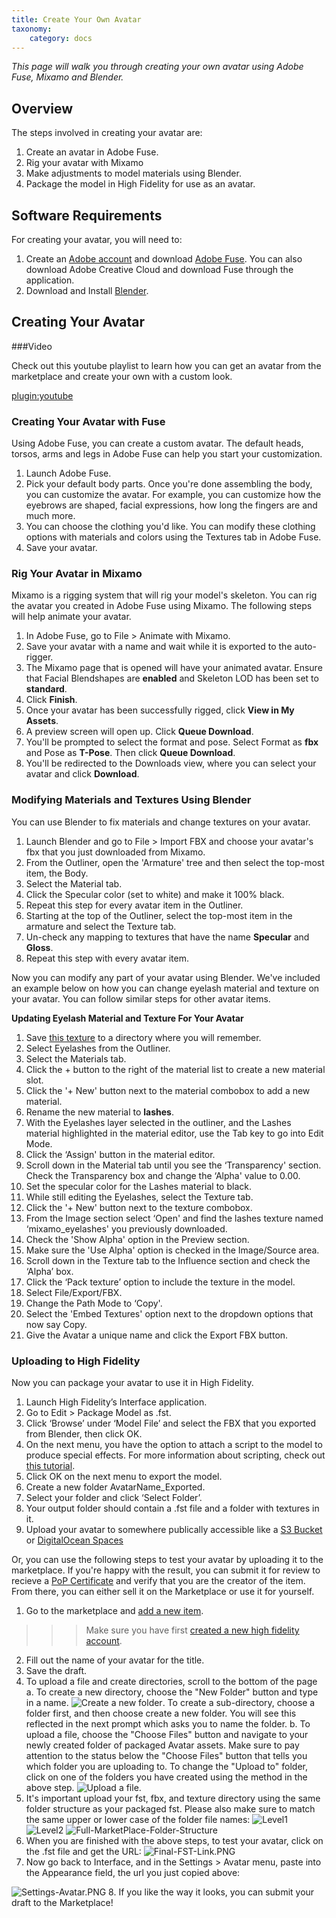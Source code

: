 ```yaml
---
title: Create Your Own Avatar
taxonomy:
    category: docs
---
```


*This page will walk you through creating your own avatar using Adobe Fuse, Mixamo and Blender.*

## Overview

The steps involved in creating your avatar are:

1. Create an avatar in Adobe Fuse.
2. Rig your avatar with Mixamo
3. Make adjustments to model materials using Blender.
4. Package the model in High Fidelity for use as an avatar.

## Software Requirements

For creating your avatar, you will need to:

1. Create an [Adobe account](http://adobe.com/) and download [Adobe Fuse](https://www.adobe.com/products/fuse.html). You can also download Adobe Creative Cloud and download Fuse through the application.
2. Download and Install [Blender](https://www.blender.org/).

## Creating Your Avatar

###Video

Check out this youtube playlist to learn how you can get an avatar from the marketplace and create your own with a custom look.

[plugin:youtube](https://www.youtube.com/watch?v=6NfiH4rdVRM)

### Creating Your Avatar with Fuse

Using Adobe Fuse, you can create a custom avatar. The default heads, torsos, arms and legs in Adobe Fuse can help you start your customization.

1. Launch Adobe Fuse.
2. Pick your default body parts. Once you're done assembling the body, you can customize the avatar. For example, you can customize how the eyebrows are shaped, facial expressions, how long the fingers are and much more.
3. You can choose the clothing you'd like. You can modify these clothing options with materials and colors using the Textures tab in Adobe Fuse.
4. Save your avatar.

### Rig Your Avatar in Mixamo

Mixamo is a rigging system that will rig your model's skeleton. You can rig the avatar you created in Adobe Fuse using Mixamo. The following steps will help animate your avatar.

1. In Adobe Fuse, go to File > Animate with Mixamo.
2. Save your avatar with a name and wait while it is exported to the auto-rigger.
3. The Mixamo page that is opened will have your animated avatar. Ensure that Facial Blendshapes are **enabled** and Skeleton LOD has been set to **standard**.
4. Click **Finish**.
5. Once your avatar has been successfully rigged, click **View in My Assets**.
6. A preview screen will open up. Click **Queue Download**.
7. You'll be prompted to select the format and pose. Select Format as **fbx** and Pose as **T-Pose**. Then click **Queue Download**.
8. You'll be redirected to the Downloads view, where you can select your avatar and click **Download**.

### Modifying Materials and Textures Using Blender

You can use Blender to fix materials and change textures on your avatar.

1. Launch Blender and go to File > Import FBX and choose your avatar's fbx that you just downloaded from Mixamo.
2. From the Outliner, open the 'Armature' tree and then select the top-most item, the Body.
3. Select the Material tab.
4. Click the Specular color (set to white) and make it 100% black.
5. Repeat this step for every avatar item in the Outliner.
6. Starting at the top of the Outliner, select the top-most item in the armature and select the Texture tab.
7. Un-check any mapping to textures that have the name **Specular** and **Gloss**.
8. Repeat this step with every avatar item.

Now you can modify any part of your avatar using Blender. We've included an example below on how you can change eyelash material and texture on your avatar. You can follow similar steps for other avatar items.

**Updating Eyelash Material and Texture For Your Avatar**

1. Save [this texture](http://hifi-content.s3.amazonaws.com/DomainContent/Event%20/Images/mixamo_eyelashes.png) to a directory where you will remember.
2. Select Eyelashes from the Outliner.
3. Select the Materials tab.
4. Click the + button to the right of the material list to create a new material slot.
5. Click the '+ New' button next to the material combobox to add a new material.
6. Rename the new material to **lashes**.
7. With the Eyelashes layer selected in the outliner, and the Lashes material highlighted in the material editor, use the Tab key to go into Edit Mode.
8. Click the ‘Assign' button in the material editor.
9. Scroll down in the Material tab until you see the ‘Transparency' section. Check the Transparency box and change the ‘Alpha' value to 0.00.
10. Set the specular color for the Lashes material to black.
11. While still editing the Eyelashes, select the Texture tab.
12. Click the '+ New' button next to the texture combobox.
13. From the Image section select ‘Open' and find the lashes texture named ‘mixamo_eyelashes' you previously downloaded.
14. Check the 'Show Alpha' option in the Preview section.
15. Make sure the 'Use Alpha' option is checked in the Image/Source area.
16. Scroll down in the Texture tab to the Influence section and check the ‘Alpha’ box.
17. Click the ‘Pack texture’ option to include the texture in the model.
18. Select File/Export/FBX.
19. Change the Path Mode to ‘Copy'.
20. Select the 'Embed Textures' option next to the dropdown options that now say Copy.
21. Give the Avatar a unique name and click the Export FBX button.

### Uploading to High Fidelity

Now you can package your avatar to use it in High Fidelity.

1. Launch High Fidelity’s Interface application.
2. Go to Edit > Package Model as .fst.
3. Click ‘Browse’ under ‘Model File’ and select the FBX that you exported from Blender, then click OK.
4. On the next menu, you have the option to attach a script to the model to produce special effects. For more information about scripting, check out [this tutorial](https://docs.highfidelity.com/learn-with-us/get-started-with-scripting).
5. Click OK on the next menu to export the model.
6. Create a new folder AvatarName_Exported.
7. Select your folder and click ‘Select Folder’.
8. Your output folder should contain a .fst file and a folder with textures in it.
9. Upload your avatar to somewhere publically accessible like a [S3 Bucket](https://aws.amazon.com/s3/) or [DigitalOcean Spaces](https://www.digitalocean.com/products/spaces/)

Or, you can use the following steps to test your avatar by uploading it to the marketplace. If you're happy with the result, you can submit it for review to recieve a [PoP Certificate](https://docs.highfidelity.com/high-fidelity-commerce/basics/pop) and verify that you are the creator of the item. From there, you can either sell it on the Marketplace or use it for yourself. 

1. Go to the marketplace and [add a new item](https://highfidelity.com/marketplace/items/new).
>>> Make sure you have first [created a new high fidelity account](https://highfidelity.com/users/signup).
2. Fill out the name of your avatar for the title.
3. Save the draft.
4. To upload a file and create directories, scroll to the bottom of the page
    a. To create a new directory, choose the "New Folder" button and type in a name.  ![Create a new folder](Market-Place-Add_Create-Folder.PNG).  To create a sub-directory, choose a folder first, and then choose create a new folder.  You will see this reflected in the next prompt which asks you to name the folder.
    b. To upload a file, choose the "Choose Files" button and navigate to your newly created folder of packaged Avatar assets.  Make sure to pay attention to the status below the "Choose Files" button that tells you which folder you are uploading to.  To change the "Upload to" folder, click on one of the folders you have created using the method in the above step. 
    ![Upload a file](Market-Place-Add_Create-File.PNG).
5. It's important upload your fst, fbx, and texture directory using the same folder structure as your packaged fst.  Please also make sure to match the same upper or lower case of the folder file names:
![Level1](Packaged-Avatar_pt-1.png)
![Level2](Packaged-Avatar_pt-2.png)
![Full-MarketPlace-Folder-Structure](Full-MarketPlace-Folder-Structure.PNG)
6. When you are finished with the above steps, to test your avatar, click on the .fst file and get the URL:
![Final-FST-Link.PNG](Final-FST-Link.PNG)
7. Now go back to Interface, and in the Settings > Avatar menu, paste into the Appearance field, the url you just copied above:

![Settings-Avatar.PNG](Settings-Avatar.PNG)
8. If you like the way it looks, you can submit your draft to the Marketplace!




